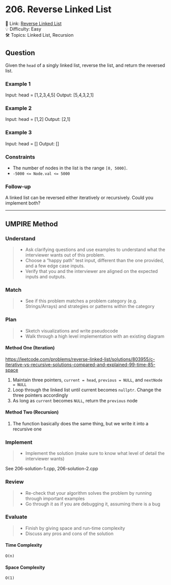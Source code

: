 # 206. Reverse Linked List

🔗 Link: [Reverse Linked List]()<br>
💡 Difficulty: Easy<br>
🛠️ Topics: Linked List, Recursion<br>

## Question

Given the `head` of a singly linked list, reverse the list, and return the reversed list.

### Example 1

Input: head = [1,2,3,4,5]
Output: [5,4,3,2,1]

### Example 2

Input: head = [1,2]
Output: [2,1]

### Example 3

Input: head = []
Output: []

### Constraints

* The number of nodes in the list is the range `[0, 5000]`.
* `-5000 <= Node.val <= 5000`

### Follow-up

A linked list can be reversed either iteratively or recursively. Could you implement both?

---

## UMPIRE Method

### Understand

> - Ask clarifying questions and use examples to understand what the interviewer wants out of this problem.
> - Choose a “happy path” test input, different than the one provided, and a few edge case inputs. 
> - Verify that you and the interviewer are aligned on the expected inputs and outputs.

### Match
> - See if this problem matches a problem category (e.g. Strings/Arrays) and strategies or patterns within the category

### Plan
> - Sketch visualizations and write pseudocode
> - Walk through a high level implementation with an existing diagram

#### Method One (Iteration)

https://leetcode.com/problems/reverse-linked-list/solutions/803955/c-iterative-vs-recursive-solutions-compared-and-explained-99-time-85-space
1. Maintain three pointers, `current = head`, `previous = NULL`, and `nextNode = NULL`
2. Loop through the linked list until current becomes `nullptr`. Change the three pointers accordingly
3. As long as `current` becomes `NULL`, return the `previous` node

#### Method Two (Recursion)

1. The function basically does the same thing, but we write it into a recursive one

### Implement
> - Implement the solution (make sure to know what level of detail the interviewer wants)

See 206-solution-1.cpp, 206-solution-2.cpp

### Review
> - Re-check that your algorithm solves the problem by running through important examples
> - Go through it as if you are debugging it, assuming there is a bug

### Evaluate
> - Finish by giving space and run-time complexity
> - Discuss any pros and cons of the solution

#### Time Complexity

`O(n)`

#### Space Complexity

`O(1)`